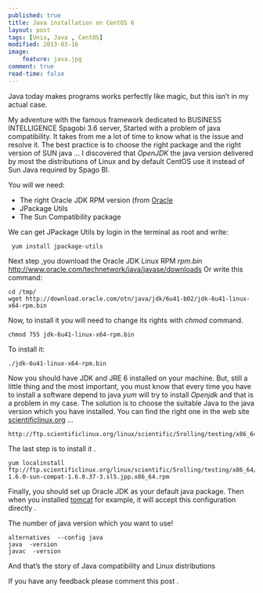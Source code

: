 ```yaml
---
published: true
title: Java installation on CentOS 6
layout: post
tags: [Unix, Java , CentOS]
modified: 2013-03-16 
image: 
    feature: java.jpg
comment: true
read-time: false
---
```




Java today makes programs works perfectly like magic, but this isn’t in my actual case.

My adventure with the famous framework dedicated to BUSINESS INTELLIGENCE Spagobi 3.6 server, Started with a problem of java compatibility. It takes from me a lot of time to know what is the issue and resolve it.
The best practice is to choose the right package and the right version of SUN java ... I discovered that _OpenJDK_ the java version delivered by most the distributions of Linux and by default CentOS use it instead of Sun Java required by Spago BI.


You will we need:

 - The right Oracle JDK RPM version (from [Oracle](www.oracle.com)
 - JPackage Utils
 - The Sun Compatibility package


We can get JPackage Utils by login in the terminal as root and write:

     yum install jpackage-utils
    
Next step ,you download the Oracle JDK Linux RPM _rpm.bin_ http://www.oracle.com/technetwork/java/javase/downloads
Or write this command:

    cd /tmp/
    wget http://download.oracle.com/otn/java/jdk/6u41-b02/jdk-6u41-linux-x64-rpm.bin
  
Now, to install it you will need to change its rights with _chmod_ command.

    chmod 755 jdk-6u41-linux-x64-rpm.bin
    
To install it:

    ./jdk-6u41-linux-x64-rpm.bin
  
Now you should have JDK and JRE 6 installed on your machine. But, still a little thing and the most important, you must know that every time you have to install a software depend to java _yum_ will try to install _Openjdk_ and that is a problem in my case.
The solution is to choose the suitable Java  to the java version which you have installed.
You can find the right one in the web site [scientificlinux.org](http://www.scientificlinux.org) … 

    http://ftp.scientificlinux.org/linux/scientific/5rolling/testing/x86_64/

The last step is to install it .

    yum localinstall ftp://ftp.scientificlinux.org/linux/scientific/5rolling/testing/x86_64/java/java-1.6.0-sun-compat-1.6.0.37-3.sl5.jpp.x86_64.rpm

Finally, you should set up Oracle JDK as your default java package. Then when you installed [tomcat](http://tomcat.apache.org/) for example, it will accept this configuration directly . 

The number of java version which you want to use!

    alternatives  --config java
    java  -version
    javac  -version

And that’s the story of Java compatibility and Linux distributions

If you have any feedback please comment this post . 
